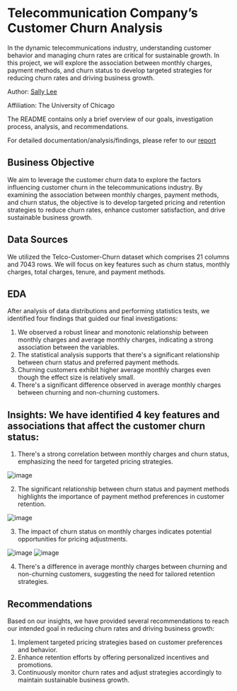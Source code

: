 # Telecommunication Company’s Customer Churn Analysis

In the dynamic telecommunications industry, understanding customer behavior and managing churn rates are critical for sustainable growth. In this project, we will explore the association between monthly charges, payment methods, and churn status to develop targeted strategies for reducing churn rates and driving business growth.

Author: [Sally Lee](https://github.com/sallylee0801)

Affiliation: The University of Chicago

The README contains only a brief overview of our goals, investigation process, analysis, and recommendations.

For detailed documentation/analysis/findings, please refer to our [report](https://github.com/sallylee0801/Telecom-Company-Customer-Churn-Analysis/blob/main/Telecommunication%20Company%E2%80%99s%20Customer%20Churn%20Analysis.pdf)

## Business Objective
We aim to leverage the customer churn data to explore the factors influencing customer churn in the telecommunications industry. By examining the association between monthly charges, payment methods, and churn status, the objective is to develop targeted pricing and retention strategies to reduce churn rates, enhance customer satisfaction, and drive sustainable business growth.

## Data Sources
We utilized the Telco-Customer-Churn dataset which comprises 21 columns and 7043 rows. We will focus on key features such as churn status, monthly charges, total charges, tenure, and payment methods.

## EDA
After analysis of data distributions and performing statistics tests, we identified four findings that guided our final investigations:
1. We observed a robust linear and monotonic relationship between monthly charges and average monthly charges, indicating a strong association between the variables.
2. The statistical analysis supports that there's a significant relationship between churn status and preferred payment methods.
3. Churning customers exhibit higher average monthly charges even though the effect size is relatively small.
4. There's a significant difference observed in average monthly charges between churning and non-churning customers.

## Insights: We have identified 4 key features and associations that affect the customer churn status:
1. There's a strong correlation between monthly charges and churn status, emphasizing the need for targeted pricing strategies.

![image](https://github.com/sallylee0801/Telecom-Company-Customer-Churn-Analysis/assets/121594845/6fe5312f-20cd-4d7c-8b89-fc8a6354c59d)

2. The significant relationship between churn status and payment methods highlights the importance of payment method preferences in customer retention.

![image](https://github.com/sallylee0801/Telecom-Company-Customer-Churn-Analysis/assets/121594845/809ec232-f9a2-4a39-a259-0c2caaf11288)

3. The impact of churn status on monthly charges indicates potential opportunities for pricing adjustments.

![image](https://github.com/sallylee0801/Telecom-Company-Customer-Churn-Analysis/assets/121594845/58978a76-dfef-4b03-ba02-ca5071b97627)
![image](https://github.com/sallylee0801/Telecom-Company-Customer-Churn-Analysis/assets/121594845/2bab2470-dd5c-4300-9f35-98973c953074)

4. There's a difference in average monthly charges between churning and non-churning customers, suggesting the need for tailored retention strategies.

## Recommendations
Based on our insights, we have provided several recommendations to reach our intended goal in reducing churn rates and driving business growth:
1. Implement targeted pricing strategies based on customer preferences and behavior.
2. Enhance retention efforts by offering personalized incentives and promotions.
3. Continuously monitor churn rates and adjust strategies accordingly to maintain sustainable business growth.
